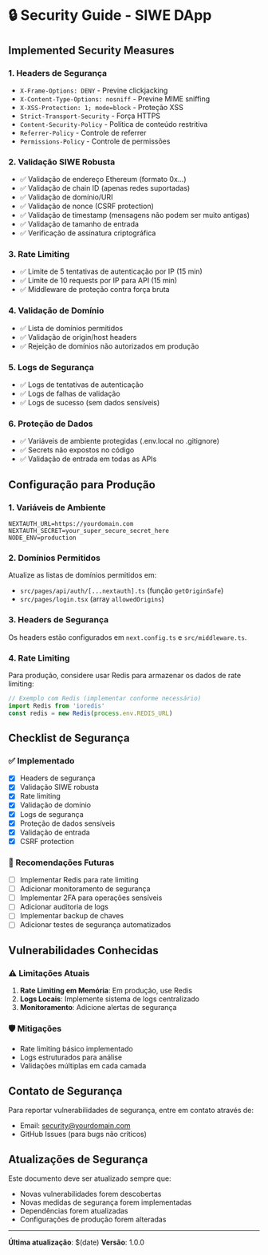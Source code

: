 # 🔒 Security Guide - SIWE DApp

## Implemented Security Measures

### 1. **Headers de Segurança**
- `X-Frame-Options: DENY` - Previne clickjacking
- `X-Content-Type-Options: nosniff` - Previne MIME sniffing
- `X-XSS-Protection: 1; mode=block` - Proteção XSS
- `Strict-Transport-Security` - Força HTTPS
- `Content-Security-Policy` - Política de conteúdo restritiva
- `Referrer-Policy` - Controle de referrer
- `Permissions-Policy` - Controle de permissões

### 2. **Validação SIWE Robusta**
- ✅ Validação de endereço Ethereum (formato 0x...)
- ✅ Validação de chain ID (apenas redes suportadas)
- ✅ Validação de domínio/URI
- ✅ Validação de nonce (CSRF protection)
- ✅ Validação de timestamp (mensagens não podem ser muito antigas)
- ✅ Validação de tamanho de entrada
- ✅ Verificação de assinatura criptográfica

### 3. **Rate Limiting**
- ✅ Limite de 5 tentativas de autenticação por IP (15 min)
- ✅ Limite de 10 requests por IP para API (15 min)
- ✅ Middleware de proteção contra força bruta

### 4. **Validação de Domínio**
- ✅ Lista de domínios permitidos
- ✅ Validação de origin/host headers
- ✅ Rejeição de domínios não autorizados em produção

### 5. **Logs de Segurança**
- ✅ Logs de tentativas de autenticação
- ✅ Logs de falhas de validação
- ✅ Logs de sucesso (sem dados sensíveis)

### 6. **Proteção de Dados**
- ✅ Variáveis de ambiente protegidas (.env.local no .gitignore)
- ✅ Secrets não expostos no código
- ✅ Validação de entrada em todas as APIs

## Configuração para Produção

### 1. **Variáveis de Ambiente**
```env
NEXTAUTH_URL=https://yourdomain.com
NEXTAUTH_SECRET=your_super_secure_secret_here
NODE_ENV=production
```

### 2. **Domínios Permitidos**
Atualize as listas de domínios permitidos em:
- `src/pages/api/auth/[...nextauth].ts` (função `getOriginSafe`)
- `src/pages/login.tsx` (array `allowedOrigins`)

### 3. **Headers de Segurança**
Os headers estão configurados em `next.config.ts` e `src/middleware.ts`.

### 4. **Rate Limiting**
Para produção, considere usar Redis para armazenar os dados de rate limiting:
```typescript
// Exemplo com Redis (implementar conforme necessário)
import Redis from 'ioredis'
const redis = new Redis(process.env.REDIS_URL)
```

## Checklist de Segurança

### ✅ Implementado
- [x] Headers de segurança
- [x] Validação SIWE robusta
- [x] Rate limiting
- [x] Validação de domínio
- [x] Logs de segurança
- [x] Proteção de dados sensíveis
- [x] Validação de entrada
- [x] CSRF protection

### 🔄 Recomendações Futuras
- [ ] Implementar Redis para rate limiting
- [ ] Adicionar monitoramento de segurança
- [ ] Implementar 2FA para operações sensíveis
- [ ] Adicionar auditoria de logs
- [ ] Implementar backup de chaves
- [ ] Adicionar testes de segurança automatizados

## Vulnerabilidades Conhecidas

### ⚠️ Limitações Atuais
1. **Rate Limiting em Memória**: Em produção, use Redis
2. **Logs Locais**: Implemente sistema de logs centralizado
3. **Monitoramento**: Adicione alertas de segurança

### 🛡️ Mitigações
- Rate limiting básico implementado
- Logs estruturados para análise
- Validações múltiplas em cada camada

## Contato de Segurança

Para reportar vulnerabilidades de segurança, entre em contato através de:
- Email: security@yourdomain.com
- GitHub Issues (para bugs não críticos)

## Atualizações de Segurança

Este documento deve ser atualizado sempre que:
- Novas vulnerabilidades forem descobertas
- Novas medidas de segurança forem implementadas
- Dependências forem atualizadas
- Configurações de produção forem alteradas

---

**Última atualização**: $(date)
**Versão**: 1.0.0
